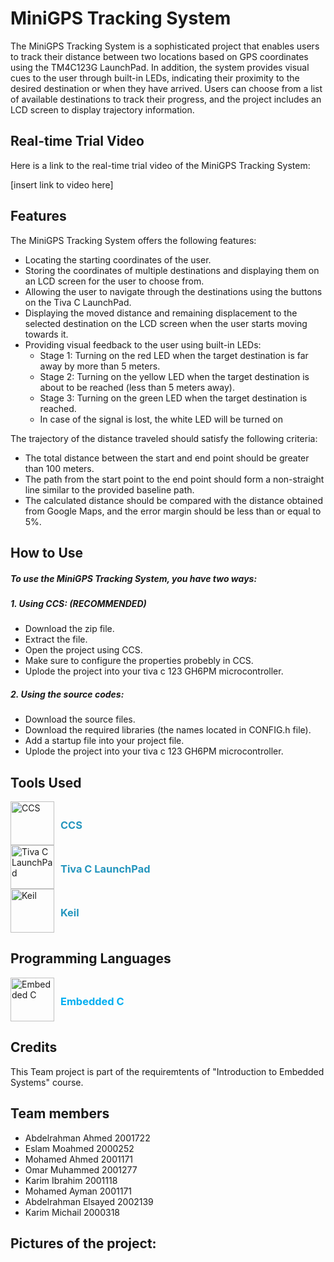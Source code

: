 # MiniGPS Tracking System

The MiniGPS Tracking System is a sophisticated project that enables users to track their distance between two locations based on GPS coordinates using the TM4C123G LaunchPad. In addition, the system provides visual cues to the user through built-in LEDs, indicating their proximity to the desired destination or when they have arrived. Users can choose from a list of available destinations to track their progress, and the project includes an LCD screen to display trajectory information.

## Real-time Trial Video

Here is a link to the real-time trial video of the MiniGPS Tracking System:

[insert link to video here]


## Features

The MiniGPS Tracking System offers the following features:

- Locating the starting coordinates of the user.
- Storing the coordinates of multiple destinations and displaying them on an LCD screen for the user to choose from.
- Allowing the user to navigate through the destinations using the buttons on the Tiva C LaunchPad.
- Displaying the moved distance and remaining displacement to the selected destination on the LCD screen when the user starts moving towards it.
- Providing visual feedback to the user using built-in LEDs:
  - Stage 1: Turning on the red LED when the target destination is far away by more than 5 meters.
  - Stage 2: Turning on the yellow LED when the target destination is about to be reached (less than 5 meters away).
  - Stage 3: Turning on the green LED when the target destination is reached.
  - In case of the signal is lost, the white LED will be turned on

The trajectory of the distance traveled should satisfy the following criteria:

- The total distance between the start and end point should be greater than 100 meters.
- The path from the start point to the end point should form a non-straight line similar to the provided baseline path.
- The calculated distance should be compared with the distance obtained from Google Maps, and the error margin should be less than or equal to 5%.

## How to Use

##### To use the MiniGPS Tracking System, you have two ways:

##### 1. Using CCS: (RECOMMENDED)
- Download the zip file.
- Extract the file.
- Open the project using CCS.
- Make sure to configure the properties probebly in CCS.
- Uplode the project into your tiva c 123 GH6PM microcontroller.

##### 2. Using the source codes:
 -  Download the source files.
 -  Download the required libraries (the names located in CONFIG.h file).
 -  Add a startup file into your project file.
 - Uplode the project into your tiva c 123 GH6PM microcontroller.
 
## Tools Used
<div style="display: flex; align-items: center;">
  <img src="https://www.ti.com/diagrams/ccstudio_ccs_256.jpg" alt="CCS" title="CCS" width="70" height="70">
  <h3 style="margin-left: 10px; color: #2596be;">CCS</h3>
</div>

<div style="display: flex; align-items: center;">
  <img src="https://www.theiconadvantage.com/wp-content/uploads/2014/08/ti-logo.png" alt="Tiva C LaunchPad" title="Tiva C LaunchPad" width="70" height="70">
  
  <h3 style="margin-left: 10px; color: #2596be;">Tiva C LaunchPad</h3>
</div>
<div style="display: flex; align-items: center;">
  <img src="https://downloadly.ir/wp-content/uploads/2018/08/Keil.png" alt="Keil" title="Keil" width="70" height="70">
  <h3 style="margin-left: 10px; color: #2596be;">Keil</h3>
</div>

## Programming Languages 

<div style="display: flex; align-items: center;"> <img src="https://www.chetu.com/img/on-demand-developers/embedded-c/logo/embeded-c.png" alt="Embedded C" title="[Embedded C](poe://www.poe.com/_api/key_phrase?phrase=Embedded%20C&prompt=Tell%20me%20more%20about%20Embedded%20C.)" width="70" height="70"> <h3 style="margin-left: 10px; color: #00aef0;">Embedded C</h3> </div>

## Credits

This Team project is part of the requiremtents of "Introduction to Embedded Systems" course.


## Team members
- Abdelrahman Ahmed    2001722
- Eslam Moahmed           2000252
- Mohamed Ahmed         2001171
- Omar Muhammed        2001277
- Karim Ibrahim 2001118
- Mohamed Ayman 2001171
- Abdelrahman Elsayed 2002139
- Karim Michail 2000318

## Pictures of the project:
